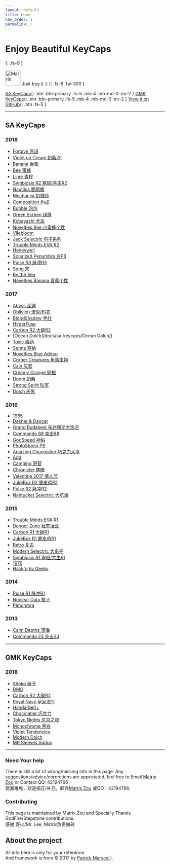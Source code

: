 ```yaml
---
layout: default
title: Home
nav_order: 1
permalink: /
---
```



# Enjoy Beautiful KeyCaps 
{: .fs-9 }

<img src="{{ 'assets/images/avatar.jpg' | relative_url }}" alt="Matrix" height="48" width="48"> Just buy it :) 
{: .fs-6 .fw-300 }

[SA KeyCaps](#sa-keycaps){: .btn .btn-primary .fs-5 .mb-4 .mb-md-0 .mr-2 } [GMK KeyCaps](#gmk-keycaps){: .btn .btn-primary .fs-5 .mb-4 .mb-md-0 .mr-2 } [View it on GitHub](https://github.com/matrixzj/matrixzj.github.io){: .btn .fs-5 }

---

## SA KeyCaps

### 2018
* [Forgive 原谅](docs/sa-keycaps/Forgive/)
* [Violet on Cream 奶紫ZF](docs/sa-keycaps/Violet-on-Cream/)
* [Banana 香蕉](docs/sa-keycaps/Banana/)
* [Bee 蜜蜂](docs/sa-keycaps/Bee/)
* [Lime 青柠](docs/sa-keycaps/Lime/)
* [Symbiosis R2 塞班/共生R2](docs/sa-keycaps/Symbiosis-R2/)
* [Nautilus 鹦鹉螺](docs/sa-keycaps/Nautilus/)
* [Mechanist 机械师](docs/sa-keycaps/Mechanist/)
* [Composition 构成](docs/sa-keycaps/Composition/)
* [Bubble 泡泡](docs/sa-keycaps/Bubble/)
* [Green Screen 绿屏](docs/sa-keycaps/Green-Screen/)
* [Kobayashi 犬岛](docs/sa-keycaps/Kobayashi/)
* [Novelties Bee 小蜜蜂个性](docs/sa-keycaps/Novelties-Bee/)
* [Vilebloom ](docs/sa-keycaps/Vilebloom/)
* [Jack Selectric 电子系列](docs/sa-keycaps/Jack-Selectric/)
* [Trouble Minds EVA R2](docs/sa-keycaps/EVA-R2/)
* [Honeywell](docs/sa-keycaps/Honeywell/)
* [Solarized Penumbra 白PB](docs/sa-keycaps/Solarized-Penumbra/)
* [Pulse R3 脉冲R3](docs/sa-keycaps/Pulse-R3/)
* [Song 宋](docs/sa-keycaps/Song/)
* [By the Sea](docs/sa-keycaps/By-the-Sea/)
* [Novelties Banana 香蕉个性](docs/sa-keycaps/Novelties-Banana/)

### 2017
* [Abyss 深渊](docs/sa-keycaps/Abyss/)
* [Oblivion 湮没/码农](docs/sa-keycaps/Oblivion/)
* [BloodShadow 黑红](docs/sa-keycaps/Blood-Shadow/)
* [HyperFuse](docs/sa-keycaps/HyperFuse/)
* [Carbon R2 大碳R2](docs/sa-keycaps/Carbon-R2/)
* [Ocean Dolch](docs/sa-keycaps/Ocean Dolch/)
* [Toxic 毒药](docs/sa-keycaps/Toxic/)
* [Senna 塞纳](docs/sa-keycaps/Senna/)
* [Novelties Blue Addon](docs/sa-keycaps/Novelties-Blue-Addon/)
* [Corner Creatures 角落生物](docs/sa-keycaps/Corner-Creatures/)
* [Cain 灰蓝](docs/sa-keycaps/Cain/)
* [Creamy Orange 奶橙](docs/sa-keycaps/Creamy-Orange/)
* [Doom 奶紫](docs/sa-keycaps/Doom/)
* [Strong Spirit 陆军](docs/sa-keycaps/Strong-Spirit/)
* [Dolch 灰黑](docs/sa-keycaps/Dolch/)

### 2016
* [1965](docs/sa-keycaps/1965/)
* [Dasher & Dancer](docs/sa-keycaps/Dasher-Dancer/)
* [Grand Budapest 布达佩斯大饭店](docs/sa-keycaps/Grand-Budapest/)
* [Commando 88 突击88](docs/sa-keycaps/Commando88/)
* [GodSpeed 神佑](docs/sa-keycaps/GodSpeed/)
* [PhotoStudio PS](docs/sa-keycaps/PhotoStudio/)
* [Amazing Chocolatier 巧克力大亨](docs/sa-keycaps/Amazing-Chocolatier/)
* [Add](docs/sa-keycaps/Add/)
* [Camping 野营](docs/sa-keycaps/Camping/)
* [Chronicler 瞎眼](docs/sa-keycaps/Chronicler/)
* [Valentine 2017 情人节](docs/sa-keycaps/Valentine-2017/)
* [JukeBox R2 脆皮鸡R2](docs/sa-keycaps/JukeBox-R2/)
* [Pulse R2 脉冲R2](docs/sa-keycaps/Pulse-R2/)
* [Nantucket Selectric 大航海](docs/sa-keycaps/NantucketSelectric/)

### 2015
* [Trouble Minds EVA R1](docs/sa-keycaps/EVA-R1/)
* [Danger Zone 壮志凌云](docs/sa-keycaps/Danger-Zone/)
* [Carbon R1 大碳R1](docs/sa-keycaps/Carbon-R1/)
* [JukeBox R1 脆皮鸡R1](docs/sa-keycaps/JukeBox-R1/)
* [Retro 复古](docs/sa-keycaps/Retro/)
* [Modern Selectric 大电子](docs/sa-keycaps/Modern-Selectric/)
* [Symbiosis R1 塞班/共生R1](docs/sa-keycaps/Symbiosis-R1/)
* [1976](docs/sa-keycaps/1976/)
* [Hack'd by Geeks ](docs/sa-keycaps/Hackd-by-Geeks/)

### 2014
* [Pulse R1 脉冲R1](docs/sa-keycaps/Pulse-R1/)
* [Nuclear Data 核子](docs/sa-keycaps/Nuclear-Data/)
* [Penumbra](docs/sa-keycaps/Penumbra/)

### 2013
* [Calm Depths 深海](docs/sa-keycaps/Calm-Depths/)
* [Commando 23 突击23](docs/sa-keycaps/Commando23/)


---

## GMK KeyCaps

### 2018
* [Shoko 硝子](docs/gmk-keycaps/Shoko/)
* [DMG](docs/gmk-keycaps/DMG/)
* [Carbon R2 大碳R2](docs/gmk-keycaps/Carbon-R2/)
* [Royal Navy 皇家海军](docs/gmk-keycaps/Royal-Navy/)
* [Handarbeit+](docs/gmk-keycaps/Handarbeit/)
* [Chocolatier 巧克力](docs/gmk-keycaps/Chocolatier/)
* [Tokyo Nights 东京之夜](docs/gmk-keycaps/Tokyo-Nights/)
* [Monochrome 黑白](docs/gmk-keycaps/Monochrome/)
* [Violet Tendencies ](docs/gmk-keycaps/Violet-Tendencies/)
* [Modern Dolch ](docs/gmk-keycaps/Modern-Dolch/)
* [MR Sleeves Addon ](docs/gmk-keycaps/MR-Sleeves-Addon/)

---

### Need Your help

There is still a lot of wrong/missing info in this page. Any suggestions/advice/corrections are appriciated, feel free to Email <a href="mailto:matrix.zj@gmail.com">Matrix Zou</a> or Contact QQ: 42194766  
错漏难免，欢迎指正/补充，邮件<a href="mailto:matrix.zj@gmail.com">Matrix Zou</a> 或QQ：42194766.

### Contributing

This page is maintained by Matrix Zou and Specially Thanks GodFire/Stepstone contributions.  
感谢 野火/Mr. Lee, Matrix负责搬砖

## About the project

All info here is only for your reference.  
And framework is from &copy; 2017 by [Patrick Marsceill](http://patrickmarsceill.com).

